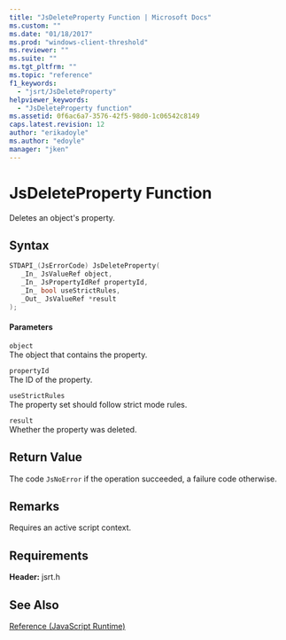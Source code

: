 ```yaml
---
title: "JsDeleteProperty Function | Microsoft Docs"
ms.custom: ""
ms.date: "01/18/2017"
ms.prod: "windows-client-threshold"
ms.reviewer: ""
ms.suite: ""
ms.tgt_pltfrm: ""
ms.topic: "reference"
f1_keywords: 
  - "jsrt/JsDeleteProperty"
helpviewer_keywords: 
  - "JsDeleteProperty function"
ms.assetid: 0f6ac6a7-3576-42f5-98d0-1c06542c8149
caps.latest.revision: 12
author: "erikadoyle"
ms.author: "edoyle"
manager: "jken"
---
```

# JsDeleteProperty Function
Deletes an object's property.  
  
## Syntax  
  
```cpp  
STDAPI_(JsErrorCode) JsDeleteProperty(  
   _In_ JsValueRef object,  
   _In_ JsPropertyIdRef propertyId,  
   _In_ bool useStrictRules,  
   _Out_ JsValueRef *result  
);  
```  
  
#### Parameters  
 `object`  
 The object that contains the property.  
  
 `propertyId`  
 The ID of the property.  
  
 `useStrictRules`  
 The property set should follow strict mode rules.  
  
 `result`  
 Whether the property was deleted.  
  
## Return Value  
 The code `JsNoError` if the operation succeeded, a failure code otherwise.  
  
## Remarks  
 Requires an active script context.  
  
## Requirements  
 **Header:** jsrt.h  
  
## See Also  
 [Reference (JavaScript Runtime)](../chakra-hosting/reference-javascript-runtime.md)